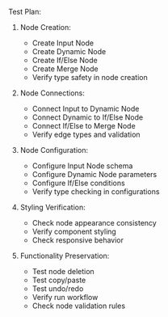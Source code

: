 Test Plan:
1. Node Creation:
   - Create Input Node
   - Create Dynamic Node
   - Create If/Else Node
   - Create Merge Node
   - Verify type safety in node creation

2. Node Connections:
   - Connect Input to Dynamic Node
   - Connect Dynamic to If/Else Node
   - Connect If/Else to Merge Node
   - Verify edge types and validation

3. Node Configuration:
   - Configure Input Node schema
   - Configure Dynamic Node parameters
   - Configure If/Else conditions
   - Verify type checking in configurations

4. Styling Verification:
   - Check node appearance consistency
   - Verify component styling
   - Check responsive behavior

5. Functionality Preservation:
   - Test node deletion
   - Test copy/paste
   - Test undo/redo
   - Verify run workflow
   - Check node validation rules
